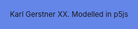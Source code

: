<style>
  html, body {
   background-color: rgb(100, 134, 233);
}
.sketches canvas {
  margin-left: -40px;
}

</style>

<script src="//cdnjs.cloudflare.com/ajax/libs/p5.js/0.5.6/p5.js"></script>
<div id="sketch-holder" class="sketches">
    <!-- Our sketch will go here! -->
</div>
<script>
  function setup()
  {
    if(windowWidth < 1050) {
      var canvas = createCanvas(windowWidth - windowWidth / 5, 600);
    } else {
      var canvas = createCanvas(800, 800);
    }
    canvas.parent('sketch-holder');
    background(100, 134, 233)
    noLoop();
    //blendMode(SOFT_LIGHT); //http://p5js.org/reference/#/p5/blendMode
    var w = width * 0.9;
    var h = height * 0.9;
    translate((width/2) - (w/2), (height/2) - (h/2));
    drawBottomItems(w, h, 5);
    drawTopItems(w, h, 4);
  }

  function drawTopItems(w, h, level) {
      var offset = - 4 * level;
      var size = 660 - 16;
      var size_rect_bottom = 230;
      var compensate_prev_levels = 4 * 4
      var offset_bottom_gap =  80 * level;
      var bottom_gap = 50 + offset_bottom_gap;

      stroke(0);
      strokeWeight(0);

      beginShape();
        fill(255 - 5 * level, 130 - 5 * level, 20 - 5 * level);

        vertex(size_rect_bottom + compensate_prev_levels + offset, size - offset);
        vertex(size_rect_bottom*2 - compensate_prev_levels - offset, size - offset);
        vertex(size_rect_bottom*2 - compensate_prev_levels - offset, size - size_rect_bottom - bottom_gap);
        vertex(size_rect_bottom + compensate_prev_levels + offset, size - size_rect_bottom - bottom_gap);
      endShape();

      level = level - 1;
      if(level > 0) {
        console.log("level", level)
        drawTopItems(w, h, level)
      }
  }


  function drawBottomItems(w, h, level) {
    var offset = - 4 * level;
    var offset_bottom_gap = 400 - 80 * level;
    var bottom_gap = 50 + offset_bottom_gap;
    var size = 660;
    var size_rect_bottom = 230;

    stroke(0);
    strokeWeight(0);

    beginShape();
      fill(160 - 10 * level, 134, 233)
      
      vertex(60 + offset, 60 + offset); 
      vertex(60 + offset, size-bottom_gap); 
      vertex(size_rect_bottom + offset, size-bottom_gap);
      //rect down 
      vertex(size_rect_bottom + offset, size - offset);
      vertex(size_rect_bottom*2 - offset, size - offset);
      vertex(size_rect_bottom*2 - offset, size-bottom_gap);
      //
      vertex(size - offset, size-bottom_gap);
      //top right
      vertex(size - offset, 60 + offset);
    endShape();

    level = level - 1;
    if(level > 0) {
      console.log("level", level)
      drawBottomItems(w, h, level)
    }
  }
</script>

<small style="text-align: center; width: 100%; display: inline-block;">Karl Gerstner XX. Modelled in p5js</small>